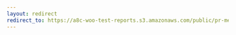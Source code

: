 ```yaml
---
layout: redirect
redirect_to: https://a8c-woo-test-reports.s3.amazonaws.com/public/pr-merge/37454/api/index.html
---
```

